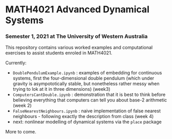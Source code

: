 # MATH4021 Advanced Dynamical Systems
### Semester 1, 2021 at The University of Western Australia

This repository contains various worked examples and computational exercises to assist students enroled in MATH4021.

Currently:
- ```DoublePendulumExample.ipynb``` : examples of embedding for continuous systems, first the four-dimensional double pendulum (which under gravity is asympototically stable, but nonetheless rather messy when trying to lok at it in three dimensions) (week3)
- ```ComputersCantDouble.ipynb``` :  demonstration that it is best to think before believing everything that computers can tell you about base-2 arithmetic (week 2)
- ``FalseNearestNeighbours.ipynb`` : naive implementation of false nearest neighbours - following exactly the description from class (week 4)                   
- next: nonlinear modelling of dynamical systems via the ```place``` package


More to come.
